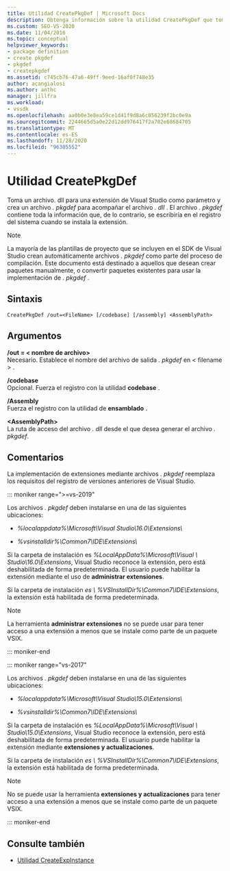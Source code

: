 ```yaml
---
title: Utilidad CreatePkgDef | Microsoft Docs
description: Obtenga información sobre la utilidad CreatePkgDef que toma un archivo. dll para una extensión de Visual Studio como parámetro y crea un archivo. pkgdef para acompañar el archivo. dll.
ms.custom: SEO-VS-2020
ms.date: 11/04/2016
ms.topic: conceptual
helpviewer_keywords:
- package definition
- create pkgdef
- pkgdef
- createpkgdef
ms.assetid: c745cb76-47a6-49ff-9eed-16af0f748e35
author: acangialosi
ms.author: anthc
manager: jillfra
ms.workload:
- vssdk
ms.openlocfilehash: aa0b0e3e8ea59ce1d41f9d8a6c056239f2bc0e9a
ms.sourcegitcommit: 2244665d5a0e22d12dd976417f2a782e68684705
ms.translationtype: MT
ms.contentlocale: es-ES
ms.lasthandoff: 11/28/2020
ms.locfileid: "96305552"
---
```

# <a name="createpkgdef-utility"></a>Utilidad CreatePkgDef
Toma un archivo. dll para una extensión de Visual Studio como parámetro y crea un archivo *. pkgdef* para acompañar el archivo *. dll* . El archivo *. pkgdef* contiene toda la información que, de lo contrario, se escribiría en el registro del sistema cuando se instala la extensión.

> [!NOTE]
> La mayoría de las plantillas de proyecto que se incluyen en el SDK de Visual Studio crean automáticamente archivos *. pkgdef* como parte del proceso de compilación. Este documento está destinado a aquellos que desean crear paquetes manualmente, o convertir paquetes existentes para usar la implementación de *. pkgdef*  .

## <a name="syntax"></a>Sintaxis

```
CreatePkgDef /out=<FileName> [/codebase] [/assembly] <AssemblyPath>
```

## <a name="arguments"></a>Argumentos
**/out = &lt; nombre de archivo&gt;**\
Necesario. Establece el nombre del archivo de salida *. pkgdef* en &lt; filename &gt; .

**/codebase**\
Opcional. Fuerza el registro con la utilidad **codebase** .

**/Assembly**\
Fuerza el registro con la utilidad de **ensamblado** .

**&lt;AssemblyPath&gt;**\
La ruta de acceso del archivo *. dll* desde el que desea generar el archivo *. pkgdef*.

## <a name="remarks"></a>Comentarios
La implementación de extensiones mediante archivos *. pkgdef* reemplaza los requisitos del registro de versiones anteriores de Visual Studio.

::: moniker range=">=vs-2019"

Los archivos *. pkgdef* deben instalarse en una de las siguientes ubicaciones:

- *%localappdata%\Microsoft\Visual Studio\16.0\Extensions\\*

- *%vsinstalldir%\Common7\IDE\Extensions\\*

Si la carpeta de instalación es *%LocalAppData%\Microsoft\Visual \\ Studio\16.0\Extensions*, Visual Studio reconoce la extensión, pero está deshabilitada de forma predeterminada. El usuario puede habilitar la extensión mediante el uso de **administrar extensiones**.

Si la carpeta de instalación *es \\ %VSInstallDir%\Common7\IDE\Extensions*, la extensión está habilitada de forma predeterminada.

> [!NOTE]
> La herramienta **administrar extensiones** no se puede usar para tener acceso a una extensión a menos que se instale como parte de un paquete VSIX.

::: moniker-end

::: moniker range="vs-2017"

Los archivos *. pkgdef* deben instalarse en una de las siguientes ubicaciones:

- *%localappdata%\Microsoft\Visual Studio\15.0\Extensions\\*

- *%vsinstalldir%\Common7\IDE\Extensions\\*

Si la carpeta de instalación es *%LocalAppData%\Microsoft\Visual \\ Studio\15.0\Extensions*, Visual Studio reconoce la extensión, pero está deshabilitada de forma predeterminada. El usuario puede habilitar la extensión mediante **extensiones y actualizaciones**.

Si la carpeta de instalación *es \\ %VSInstallDir%\Common7\IDE\Extensions*, la extensión está habilitada de forma predeterminada.

> [!NOTE]
> No se puede usar la herramienta **extensiones y actualizaciones** para tener acceso a una extensión a menos que se instale como parte de un paquete VSIX.

::: moniker-end

## <a name="see-also"></a>Consulte también
- [Utilidad CreateExpInstance](../../extensibility/internals/createexpinstance-utility.md)
